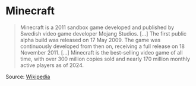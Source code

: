 # Minecraft

> Minecraft is a 2011 sandbox game developed and published by Swedish video game developer Mojang Studios. […] The first public alpha build was released on 17 May 2009. The game was continuously developed from then on, receiving a full release on 18 November 2011. […] Minecraft is the best-selling video game of all time, with over 300 million copies sold and nearly 170 million monthly active players as of 2024.

Source: [Wikipedia](https://www.wikiwand.com/en/articles/Minecraft)
